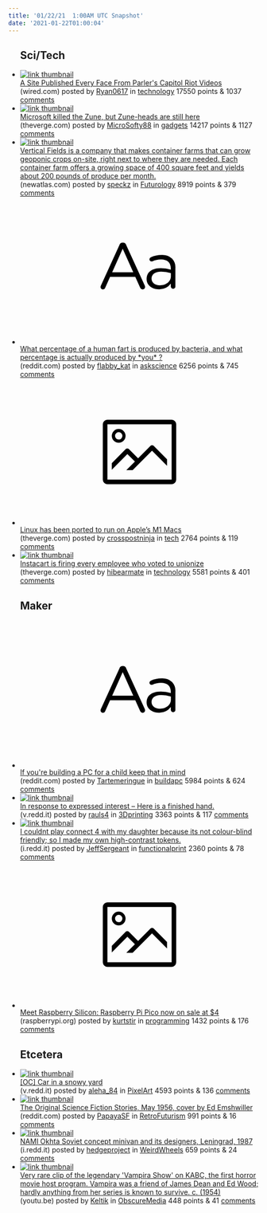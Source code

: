 ```yaml
---
title: '01/22/21  1:00AM UTC Snapshot'
date: '2021-01-22T01:00:04'
---
```

<ul>
<h2>Sci/Tech</h2>

<li><a href='https://www.wired.com/story/faces-of-the-riot-capitol-insurrection-facial-recognition'><img src='https://a.thumbs.redditmedia.com/3sIkuJO-hT4lGy3iWkBZIA_woBtK0uWxHpZoIesZkI4.jpg' alt='link thumbnail'></a><div><div class='linkTitle'><a href='https://www.wired.com/story/faces-of-the-riot-capitol-insurrection-facial-recognition'>A Site Published Every Face From Parler's Capitol Riot Videos</a></div>(wired.com) posted by <a href='https://www.reddit.com/user/Ryan0617'>Ryan0617</a> in <a href='https://www.reddit.com/r/technology'>technology</a> 17550 points & 1037 <a href='https://www.reddit.com/r/technology/comments/l21fwz/a_site_published_every_face_from_parlers_capitol/'>comments</a></div></li>

<li><a href='https://www.theverge.com/22238668/microsoft-zune-fans-mp3-music-player-subreddit'><img src='https://b.thumbs.redditmedia.com/eu5vfXBwTRR_35ZW7IsDQ-znQlHSOdg8rrUS52Xuyrc.jpg' alt='link thumbnail'></a><div><div class='linkTitle'><a href='https://www.theverge.com/22238668/microsoft-zune-fans-mp3-music-player-subreddit'>Microsoft killed the Zune, but Zune-heads are still here</a></div>(theverge.com) posted by <a href='https://www.reddit.com/user/MicroSofty88'>MicroSofty88</a> in <a href='https://www.reddit.com/r/gadgets'>gadgets</a> 14217 points & 1127 <a href='https://www.reddit.com/r/gadgets/comments/l1yq3l/microsoft_killed_the_zune_but_zuneheads_are_still/'>comments</a></div></li>

<li><a href='https://newatlas.com/good-thinking/vertical-field-urban-farm-geoponics/'><img src='https://a.thumbs.redditmedia.com/bXAsR7c0Os6yJI_x8jCH5RGDecWDw7KSomknPttHDA8.jpg' alt='link thumbnail'></a><div><div class='linkTitle'><a href='https://newatlas.com/good-thinking/vertical-field-urban-farm-geoponics/'>Vertical Fields is a company that makes container farms that can grow geoponic crops on-site, right next to where they are needed. Each container farm offers a growing space of 400 square feet and yields about 200 pounds of produce per month.</a></div>(newatlas.com) posted by <a href='https://www.reddit.com/user/speckz'>speckz</a> in <a href='https://www.reddit.com/r/Futurology'>Futurology</a> 8919 points & 379 <a href='https://www.reddit.com/r/Futurology/comments/l1z7yp/vertical_fields_is_a_company_that_makes_container/'>comments</a></div></li>

<li><a href='https://www.reddit.com/r/askscience/comments/l1sxh8/what_percentage_of_a_human_fart_is_produced_by/'><svg version='1.1' viewBox='-34 -12 104 64' preserveAspectRatio='xMidYMid slice' xmlns='http://www.w3.org/2000/svg' xmlns:xlink='http://www.w3.org/1999/xlink'>
    <title>text link thumbnail</title>
    <path d='M12.19,8.84a1.45,1.45,0,0,0-1.4-1h-.12a1.46,1.46,0,0,0-1.42,1L1.14,26.56a1.29,1.29,0,0,0-.14.59,1,1,0,0,0,1,1,1.12,1.12,0,0,0,1.08-.77l2.08-4.65h11l2.08,4.59a1.24,1.24,0,0,0,1.12.83,1.08,1.08,0,0,0,1.08-1.08,1.64,1.64,0,0,0-.14-.57ZM6.08,20.71l4.59-10.22,4.6,10.22Z'>
    </path>
    <path d='M32.24,14.78A6.35,6.35,0,0,0,27.6,13.2a11.36,11.36,0,0,0-4.7,1,1,1,0,0,0-.58.89,1,1,0,0,0,.94.92,1.23,1.23,0,0,0,.39-.08,8.87,8.87,0,0,1,3.72-.81c2.7,0,4.28,1.33,4.28,3.92v.5a15.29,15.29,0,0,0-4.42-.61c-3.64,0-6.14,1.61-6.14,4.64v.05c0,2.95,2.7,4.48,5.37,4.48a6.29,6.29,0,0,0,5.19-2.48V26.9a1,1,0,0,0,1,1,1,1,0,0,0,1-1.06V19A5.71,5.71,0,0,0,32.24,14.78Zm-.56,7.7c0,2.28-2.17,3.89-4.81,3.89-1.94,0-3.61-1.06-3.61-2.86v-.06c0-1.8,1.5-3,4.2-3a15.2,15.2,0,0,1,4.22.61Z'>
    </path>
    </svg></a><div><div class='linkTitle'><a href='https://www.reddit.com/r/askscience/comments/l1sxh8/what_percentage_of_a_human_fart_is_produced_by/'>What percentage of a human fart is produced by bacteria, and what percentage is actually produced by *you* ?</a></div>(reddit.com) posted by <a href='https://www.reddit.com/user/flabby_kat'>flabby_kat</a> in <a href='https://www.reddit.com/r/askscience'>askscience</a> 6256 points & 745 <a href='https://www.reddit.com/r/askscience/comments/l1sxh8/what_percentage_of_a_human_fart_is_produced_by/'>comments</a></div></li>

<li><a href='https://www.theverge.com/2021/1/21/22242107/linux-apple-m1-mac-port-corellium-ubuntu-details'><svg version='1.1' viewBox='-34 -14 104 64' preserveAspectRatio='xMidYMid meet' xmlns='http://www.w3.org/2000/svg' xmlns:xlink='http://www.w3.org/1999/xlink'>
    <title>link thumbnail</title>
    <path d='M32,4H4A2,2,0,0,0,2,6V30a2,2,0,0,0,2,2H32a2,2,0,0,0,2-2V6A2,2,0,0,0,32,4ZM4,30V6H32V30Z'></path>
    <path d='M8.92,14a3,3,0,1,0-3-3A3,3,0,0,0,8.92,14Zm0-4.6A1.6,1.6,0,1,1,7.33,11,1.6,1.6,0,0,1,8.92,9.41Z'></path>
    <path d='M22.78,15.37l-5.4,5.4-4-4a1,1,0,0,0-1.41,0L5.92,22.9v2.83l6.79-6.79L16,22.18l-3.75,3.75H15l8.45-8.45L30,24V21.18l-5.81-5.81A1,1,0,0,0,22.78,15.37Z'></path>
    </svg></a><div><div class='linkTitle'><a href='https://www.theverge.com/2021/1/21/22242107/linux-apple-m1-mac-port-corellium-ubuntu-details'>Linux has been ported to run on Apple’s M1 Macs</a></div>(theverge.com) posted by <a href='https://www.reddit.com/user/crosspostninja'>crosspostninja</a> in <a href='https://www.reddit.com/r/tech'>tech</a> 2764 points & 119 <a href='https://www.reddit.com/r/tech/comments/l1y78g/linux_has_been_ported_to_run_on_apples_m1_macs/'>comments</a></div></li>

<li><a href='https://www.theverge.com/2021/1/21/22242676/instacart-firing-every-union-employee-coronavirus-pandemic'><img src='https://b.thumbs.redditmedia.com/zuHejxmQtxFKzpDueoPU_Dz4t2hcfGPnq9UmxlVQDjw.jpg' alt='link thumbnail'></a><div><div class='linkTitle'><a href='https://www.theverge.com/2021/1/21/22242676/instacart-firing-every-union-employee-coronavirus-pandemic'>Instacart is firing every employee who voted to unionize</a></div>(theverge.com) posted by <a href='https://www.reddit.com/user/hibearmate'>hibearmate</a> in <a href='https://www.reddit.com/r/technology'>technology</a> 5581 points & 401 <a href='https://www.reddit.com/r/technology/comments/l25jkm/instacart_is_firing_every_employee_who_voted_to/'>comments</a></div></li>

<h2>Maker</h2>

<li><a href='https://www.reddit.com/r/buildapc/comments/l1yyn5/if_youre_building_a_pc_for_a_child_keep_that_in/'><svg version='1.1' viewBox='-34 -12 104 64' preserveAspectRatio='xMidYMid slice' xmlns='http://www.w3.org/2000/svg' xmlns:xlink='http://www.w3.org/1999/xlink'>
    <title>text link thumbnail</title>
    <path d='M12.19,8.84a1.45,1.45,0,0,0-1.4-1h-.12a1.46,1.46,0,0,0-1.42,1L1.14,26.56a1.29,1.29,0,0,0-.14.59,1,1,0,0,0,1,1,1.12,1.12,0,0,0,1.08-.77l2.08-4.65h11l2.08,4.59a1.24,1.24,0,0,0,1.12.83,1.08,1.08,0,0,0,1.08-1.08,1.64,1.64,0,0,0-.14-.57ZM6.08,20.71l4.59-10.22,4.6,10.22Z'>
    </path>
    <path d='M32.24,14.78A6.35,6.35,0,0,0,27.6,13.2a11.36,11.36,0,0,0-4.7,1,1,1,0,0,0-.58.89,1,1,0,0,0,.94.92,1.23,1.23,0,0,0,.39-.08,8.87,8.87,0,0,1,3.72-.81c2.7,0,4.28,1.33,4.28,3.92v.5a15.29,15.29,0,0,0-4.42-.61c-3.64,0-6.14,1.61-6.14,4.64v.05c0,2.95,2.7,4.48,5.37,4.48a6.29,6.29,0,0,0,5.19-2.48V26.9a1,1,0,0,0,1,1,1,1,0,0,0,1-1.06V19A5.71,5.71,0,0,0,32.24,14.78Zm-.56,7.7c0,2.28-2.17,3.89-4.81,3.89-1.94,0-3.61-1.06-3.61-2.86v-.06c0-1.8,1.5-3,4.2-3a15.2,15.2,0,0,1,4.22.61Z'>
    </path>
    </svg></a><div><div class='linkTitle'><a href='https://www.reddit.com/r/buildapc/comments/l1yyn5/if_youre_building_a_pc_for_a_child_keep_that_in/'>If you're building a PC for a child keep that in mind</a></div>(reddit.com) posted by <a href='https://www.reddit.com/user/Tartemeringue'>Tartemeringue</a> in <a href='https://www.reddit.com/r/buildapc'>buildapc</a> 5984 points & 624 <a href='https://www.reddit.com/r/buildapc/comments/l1yyn5/if_youre_building_a_pc_for_a_child_keep_that_in/'>comments</a></div></li>

<li><a href='https://v.redd.it/2whfwwheepc61'><img src='https://b.thumbs.redditmedia.com/FApK8-PLn7BtW1Kp5hhhSEAfsXrnLfhseKjWufRfbhE.jpg' alt='link thumbnail'></a><div><div class='linkTitle'><a href='https://v.redd.it/2whfwwheepc61'>In response to expressed interest – Here is a finished hand.</a></div>(v.redd.it) posted by <a href='https://www.reddit.com/user/rauls4'>rauls4</a> in <a href='https://www.reddit.com/r/3Dprinting'>3Dprinting</a> 3363 points & 117 <a href='https://www.reddit.com/r/3Dprinting/comments/l20kto/in_response_to_expressed_interest_here_is_a/'>comments</a></div></li>

<li><a href='https://i.redd.it/i7663nhonoc61.jpg'><img src='https://b.thumbs.redditmedia.com/VU-A2HjV9sBSD1qknegper97mTdSuFi5ef5v2EIUgMw.jpg' alt='link thumbnail'></a><div><div class='linkTitle'><a href='https://i.redd.it/i7663nhonoc61.jpg'>I couldnt play connect 4 with my daughter because its not colour-blind friendly; so I made my own high-contrast tokens.</a></div>(i.redd.it) posted by <a href='https://www.reddit.com/user/JeffSergeant'>JeffSergeant</a> in <a href='https://www.reddit.com/r/functionalprint'>functionalprint</a> 2360 points & 78 <a href='https://www.reddit.com/r/functionalprint/comments/l1xxqf/i_couldnt_play_connect_4_with_my_daughter_because/'>comments</a></div></li>

<li><a href='https://www.raspberrypi.org/blog/raspberry-pi-silicon-pico-now-on-sale/'><svg version='1.1' viewBox='-34 -14 104 64' preserveAspectRatio='xMidYMid meet' xmlns='http://www.w3.org/2000/svg' xmlns:xlink='http://www.w3.org/1999/xlink'>
    <title>link thumbnail</title>
    <path d='M32,4H4A2,2,0,0,0,2,6V30a2,2,0,0,0,2,2H32a2,2,0,0,0,2-2V6A2,2,0,0,0,32,4ZM4,30V6H32V30Z'></path>
    <path d='M8.92,14a3,3,0,1,0-3-3A3,3,0,0,0,8.92,14Zm0-4.6A1.6,1.6,0,1,1,7.33,11,1.6,1.6,0,0,1,8.92,9.41Z'></path>
    <path d='M22.78,15.37l-5.4,5.4-4-4a1,1,0,0,0-1.41,0L5.92,22.9v2.83l6.79-6.79L16,22.18l-3.75,3.75H15l8.45-8.45L30,24V21.18l-5.81-5.81A1,1,0,0,0,22.78,15.37Z'></path>
    </svg></a><div><div class='linkTitle'><a href='https://www.raspberrypi.org/blog/raspberry-pi-silicon-pico-now-on-sale/'>Meet Raspberry Silicon: Raspberry Pi Pico now on sale at $4</a></div>(raspberrypi.org) posted by <a href='https://www.reddit.com/user/kurtstir'>kurtstir</a> in <a href='https://www.reddit.com/r/programming'>programming</a> 1432 points & 176 <a href='https://www.reddit.com/r/programming/comments/l22w5o/meet_raspberry_silicon_raspberry_pi_pico_now_on/'>comments</a></div></li>

<h2>Etcetera</h2>

<li><a href='https://v.redd.it/8m0yzqu92pc61'><img src='https://b.thumbs.redditmedia.com/PM4BuI6tBUyyUXT2xf8oFFIAi2WCWiDGq7OSt0T7prY.jpg' alt='link thumbnail'></a><div><div class='linkTitle'><a href='https://v.redd.it/8m0yzqu92pc61'>[OC] Car in a snowy yard</a></div>(v.redd.it) posted by <a href='https://www.reddit.com/user/aleha_84'>aleha_84</a> in <a href='https://www.reddit.com/r/PixelArt'>PixelArt</a> 4593 points & 136 <a href='https://www.reddit.com/r/PixelArt/comments/l1zapk/oc_car_in_a_snowy_yard/'>comments</a></div></li>

<li><a href='https://www.reddit.com/gallery/l1pvgh'><img src='https://b.thumbs.redditmedia.com/tEd6tmD33Gd5We9dfPvnP8jerAqWQdd37pkSuvQFmPM.jpg' alt='link thumbnail'></a><div><div class='linkTitle'><a href='https://www.reddit.com/gallery/l1pvgh'>The Original Science Fiction Stories, May 1956, cover by Ed Emshwiller</a></div>(reddit.com) posted by <a href='https://www.reddit.com/user/PapayaSF'>PapayaSF</a> in <a href='https://www.reddit.com/r/RetroFuturism'>RetroFuturism</a> 991 points & 16 <a href='https://www.reddit.com/r/RetroFuturism/comments/l1pvgh/the_original_science_fiction_stories_may_1956/'>comments</a></div></li>

<li><a href='https://i.redd.it/lqoa37nu8pc61.jpg'><img src='https://a.thumbs.redditmedia.com/MONHGOrS15uDKCWpTEw5mwFsvbBrObmVTPOu5ZVQVw4.jpg' alt='link thumbnail'></a><div><div class='linkTitle'><a href='https://i.redd.it/lqoa37nu8pc61.jpg'>NAMI Okhta Soviet concept minivan and its designers, Leningrad, 1987</a></div>(i.redd.it) posted by <a href='https://www.reddit.com/user/hedgeproject'>hedgeproject</a> in <a href='https://www.reddit.com/r/WeirdWheels'>WeirdWheels</a> 659 points & 24 <a href='https://www.reddit.com/r/WeirdWheels/comments/l1zyu7/nami_okhta_soviet_concept_minivan_and_its/'>comments</a></div></li>

<li><a href='https://youtu.be/TJp7fr1EUJ8'><img src='https://b.thumbs.redditmedia.com/LOIPZqMELkVeR1uRdYDJSNSYYijjhLtm_DsTdEHQcDI.jpg' alt='link thumbnail'></a><div><div class='linkTitle'><a href='https://youtu.be/TJp7fr1EUJ8'>Very rare clip of the legendary 'Vampira Show' on KABC, the first horror movie host program. Vampira was a friend of James Dean and Ed Wood; hardly anything from her series is known to survive. c. (1954)</a></div>(youtu.be) posted by <a href='https://www.reddit.com/user/Keltik'>Keltik</a> in <a href='https://www.reddit.com/r/ObscureMedia'>ObscureMedia</a> 448 points & 41 <a href='https://www.reddit.com/r/ObscureMedia/comments/l1t5ff/very_rare_clip_of_the_legendary_vampira_show_on/'>comments</a></div></li>

</ul>
